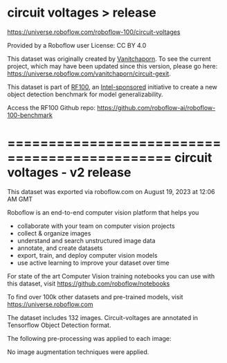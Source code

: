# circuit voltages > release
https://universe.roboflow.com/roboflow-100/circuit-voltages

Provided by a Roboflow user
License: CC BY 4.0

This dataset was originally created by [Vanitchaporn](https://universe.roboflow.com/vanitchaporn/). To see the current project, which may have been updated since this version, please go here: https://universe.roboflow.com/vanitchaporn/circuit-gexit.

This dataset is part of [RF100](https://rf100.org), an [Intel-sponsored](https://www.intel.com/) initiative to create a new object detection benchmark for model generalizability.

Access the RF100 Github repo: https://github.com/roboflow-ai/roboflow-100-benchmark

==============================================
circuit voltages - v2 release
==============================

This dataset was exported via roboflow.com on August 19, 2023 at 12:06 AM GMT

Roboflow is an end-to-end computer vision platform that helps you
* collaborate with your team on computer vision projects
* collect & organize images
* understand and search unstructured image data
* annotate, and create datasets
* export, train, and deploy computer vision models
* use active learning to improve your dataset over time

For state of the art Computer Vision training notebooks you can use with this dataset,
visit https://github.com/roboflow/notebooks

To find over 100k other datasets and pre-trained models, visit https://universe.roboflow.com

The dataset includes 132 images.
Circuit-voltages are annotated in Tensorflow Object Detection format.

The following pre-processing was applied to each image:

No image augmentation techniques were applied.

